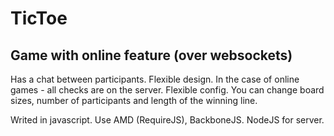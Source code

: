 TicToe
========


Game with online feature (over websockets)
-----------------------------------------------------------

Has a chat between participants.
Flexible design.
In the case of online games - all checks are on the server.
Flexible config. You can change board sizes, number of participants and length of the winning line.

Writed in javascript. Use AMD (RequireJS), BackboneJS. NodeJS for server.
